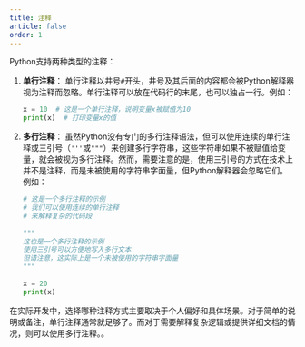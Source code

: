 ```yaml
---
title: 注释
article: false
order: 1
---
```


Python支持两种类型的注释：

1. **单行注释**：
   单行注释以井号`#`开头，井号及其后面的内容都会被Python解释器视为注释而忽略。单行注释可以放在代码行的末尾，也可以独占一行。例如：

   ```python
   x = 10  # 这是一个单行注释，说明变量x被赋值为10
   print(x)  # 打印变量x的值
   ```

2. **多行注释**：
   虽然Python没有专门的多行注释语法，但可以使用连续的单行注释或三引号（`'''`或`"""`）来创建多行字符串，这些字符串如果不被赋值给变量，就会被视为多行注释。然而，需要注意的是，使用三引号的方式在技术上并不是注释，而是未被使用的字符串字面量，但Python解释器会忽略它们。例如：

   ```python
   # 这是一个多行注释的示例
   # 我们可以使用连续的单行注释
   # 来解释复杂的代码段
    
   """
   这也是一个多行注释的示例
   使用三引号可以方便地写入多行文本
   但请注意，这实际上是一个未被使用的字符串字面量
   """
    
   x = 20
   print(x)
   ```

在实际开发中，选择哪种注释方式主要取决于个人偏好和具体场景。对于简单的说明或备注，单行注释通常就足够了。而对于需要解释复杂逻辑或提供详细文档的情况，则可以使用多行注释。。